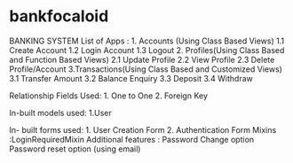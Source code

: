 # bankfocaloid
BANKING SYSTEM
List of Apps :      1. Accounts (Using Class Based Views)
1.1 Create Account
1.2 Login Account
1.3 Logout
2. Profiles(Using Class Based and Function Based Views)
2.1 Update Profile
2.2 View Profile
2.3 Delete Profile/Account
3.Transactions(Using Class Based and Customized Views)
3.1 Transfer Amount
3.2 Balance Enquiry
3.3 Deposit
3.4 Withdraw
 
Relationship Fields Used:       1. One to One
 2. Foreign Key
 
In-built models used:     1.User
 
In-
built forms used:        1. User Creation Form
2. Authentication Form
Mixins :LoginRequiredMixin
Additional features : Password Change option
                 Password reset option (using email)
